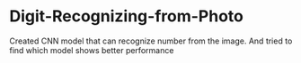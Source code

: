 # Digit-Recognizing-from-Photo
Created CNN model that can recognize number from the image. And tried to find which model shows better performance
